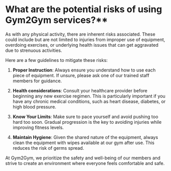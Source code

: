 # What are the potential risks of using Gym2Gym services?**

As with any physical activity, there are inherent risks associated. These could include but are not limited to injuries from improper use of equipment, overdoing exercises, or underlying health issues that can get aggravated due to strenuous activities.

Here are a few guidelines to mitigate these risks:

1. **Proper Instruction**: Always ensure you understand how to use each piece of equipment. If unsure, please ask one of our trained staff members for guidance.

2. **Health considerations**: Consult your healthcare provider before beginning any new exercise regimen. This is particularly important if you have any chronic medical conditions, such as heart disease, diabetes, or high blood pressure.

3. **Know Your Limits**: Make sure to pace yourself and avoid pushing too hard too soon. Gradual progression is the key to avoiding injuries while improving fitness levels.

4. **Maintain Hygiene**: Given the shared nature of the equipment, always clean the equipment with wipes available at our gym after use. This reduces the risk of germs spread.

At Gym2Gym, we prioritize the safety and well-being of our members and strive to create an environment where everyone feels comfortable and safe.